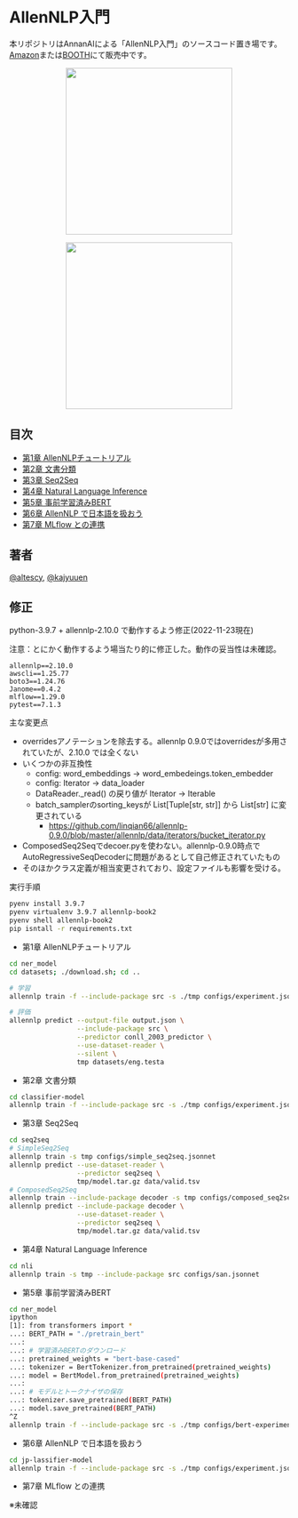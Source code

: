 # AllenNLP入門

本リポジトリはAnnanAIによる「AllenNLP入門」のソースコード置き場です。[Amazon](https://www.amazon.co.jp/dp/B08GLG39DF/ref=cm_sw_em_r_mt_dp_2pGsFbYJDFYJT)または[BOOTH](https://annan-ai.booth.pm/items/1881126)にて販売中です。

<p align="center">
  <img src="./allennlp-book-r-and-d.jpg" width="300" />
</p>

<p align="center">
  <img src="./allennlp-book.jpeg" width="300" />
</p>

## 目次

- [第1章 AllenNLPチュートリアル](./ner-model)
- [第2章 文書分類](./classifier-model)
- [第3章 Seq2Seq](./seq2seq)
- [第4章 Natural Language Inference](./nli)
- [第5章 事前学習済みBERT](./ner-model)
- [第6章 AllenNLP で日本語を扱おう](./jp-classifier-model)
- [第7章 MLflow との連携](./mlflow)

## 著者

[@altescy](https://github.com/altescy), [@kajyuuen](https://github.com/kajyuuen)

## 修正

python-3.9.7 + allennlp-2.10.0 で動作するよう修正(2022-11-23現在)

注意：とにかく動作するよう場当たり的に修正した。動作の妥当性は未確認。

```
allennlp==2.10.0
awscli==1.25.77
boto3==1.24.76
Janome==0.4.2
mlflow==1.29.0
pytest==7.1.3
```

主な変更点

- overridesアノテーションを除去する。allennlp 0.9.0ではoverridesが多用されていたが、2.10.0 では全くない
- いくつかの非互換性
  - config: word_embeddings -> word_embedeings.token_embedder
  - config: Iterator -> data_loader
  - DataReader._read() の戻り値が Iterator -> Iterable 
  - batch_samplerのsorting_keysが List[Tuple[str, str]] から List[str] に変更されている
    - https://github.com/linqian66/allennlp-0.9.0/blob/master/allennlp/data/iterators/bucket_iterator.py
- ComposedSeq2Seqでdecoer.pyを使わない。allennlp-0.9.0時点でAutoRegressiveSeqDecoderに問題があるとして自己修正されていたもの
- そのほかクラス定義が相当変更されており、設定ファイルも影響を受ける。


実行手順

```bash
pyenv install 3.9.7
pyenv virtualenv 3.9.7 allennlp-book2
pyenv shell allennlp-book2
pip isntall -r requirements.txt
```

- 第1章 AllenNLPチュートリアル
```bash
cd ner_model
cd datasets; ./download.sh; cd ..

# 学習
allennlp train -f --include-package src -s ./tmp configs/experiment.jsonnet

# 評価
allennlp predict --output-file output.json \
                 --include-package src \
                 --predictor conll_2003_predictor \
                 --use-dataset-reader \
                 --silent \
                 tmp datasets/eng.testa
```
- 第2章 文書分類
```bash
cd classifier-model
allennlp train -f --include-package src -s ./tmp configs/experiment.jsonnet
```
- 第3章 Seq2Seq
```bash
cd seq2seq
# SimpleSeq2Seq
allennlp train -s tmp configs/simple_seq2seq.jsonnet
allennlp predict --use-dataset-reader \
                 --predictor seq2seq \
                 tmp/model.tar.gz data/valid.tsv
# ComposedSeq2Seq
allennlp train --include-package decoder -s tmp configs/composed_seq2seq.jsonnet
allennlp predict --include-package decoder \
                 --use-dataset-reader \
                 --predictor seq2seq \
                 tmp/model.tar.gz data/valid.tsv
```
- 第4章 Natural Language Inference
```bash
cd nli
allennlp train -s tmp --include-package src configs/san.jsonnet
```
- 第5章 事前学習済みBERT
```bash
cd ner_model
ipython
[1]: from transformers import *
...: BERT_PATH = "./pretrain_bert"
...:
...: # 学習済みBERTのダウンロード
...: pretrained_weights = "bert-base-cased"
...: tokenizer = BertTokenizer.from_pretrained(pretrained_weights)
...: model = BertModel.from_pretrained(pretrained_weights)
...:
...: # モデルとトークナイザの保存
...: tokenizer.save_pretrained(BERT_PATH)
...: model.save_pretrained(BERT_PATH)
^Z
allennlp train -f --include-package src -s ./tmp configs/bert-experiment.jsonnet
```
- 第6章 AllenNLP で日本語を扱おう
```bash
cd jp-lassifier-model
allennlp train -f --include-package src -s ./tmp configs/experiment.jsonnet
```
- 第7章 MLflow との連携

※未確認
